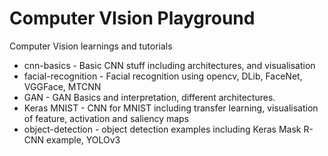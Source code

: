 # Computer VIsion Playground
Computer Vision learnings and tutorials

* cnn-basics - Basic CNN stuff including architectures, and visualisation
* facial-recognition - Facial recognition using opencv, DLib, FaceNet, VGGFace, MTCNN
* GAN - GAN Basics and interpretation, different architectures.
* Keras MNIST - CNN for MNIST including transfer learning, visualisation of feature, activation and saliency maps
* object-detection - object detection examples including Keras Mask R-CNN example, YOLOv3 
